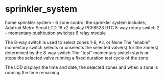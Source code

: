 # sprinkler_system
home sprinkler system - 6 zone control
the sprinkler system includes;
  Adafruit Metro
  Serial LCD 16 x2 display
  PCF8523 RTC
  8-way rotory switch
  2 - momentary pushbutton switches
  6 relay module
  
  The 8-way switch is used to select zones 1-6, All, or None
  The "enable" momentary switch selects or unselects the selected valve(s) for the zone(s) determined by the 8-way switch
  The "test" momentary switch starts or stops the selected valve running a fixed duration test cycle of the zone
  
  The LCD displays the time and date, the selected zones and when a zone is running the time remaining
  
